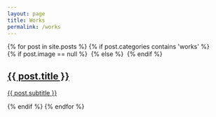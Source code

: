 ```yaml
---
layout: page
title: Works
permalink: /works
---
```


<section class="tiles">
	{% for post in site.posts %}
	  {% if post.categories contains 'works' %}
      <article class="style1">
        <span class="image">
          {% if post.image == null %}
            <img src="{{ site.url }}{{ site.baseurl }}/images/pic01.jpg" alt="" />
          {% else %}
            <img src="{{ site.baseurl }}{{ post.image }}" alt="" />
          {% endif %}
        </span>
        <a href="{{ site.baseurl }}{{ post.url }}">
          <h2>{{ post.title }}</h2>
          <div class="content">
            <p>{{ post.subtitle }}</p>
          </div>
        </a>
      </article>
    {% endif %}
	{% endfor %}
</section>
